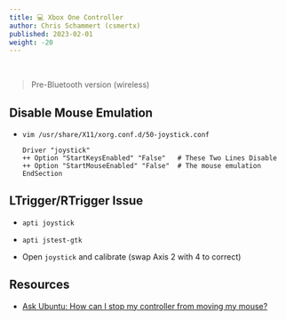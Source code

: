 ```yaml
---
title: 💻 Xbox One Controller
author: Chris Schammert (csmertx)
published: 2023-02-01
weight: -20
---
```


<br />

> Pre-Bluetooth version (wireless)

## Disable Mouse Emulation

- ```vim /usr/share/X11/xorg.conf.d/50-joystick.conf```

    ```
    Driver "joystick"
    ++ Option "StartKeysEnabled" "False"   # These Two Lines Disable
    ++ Option "StartMouseEnabled" "False"  # The mouse emulation
    EndSection
    ```

## LTrigger/RTrigger Issue

- ```apti joystick```

- ```apti jstest-gtk```

- Open ```joystick``` and calibrate (swap Axis 2 with 4 to correct)

## Resources

- [Ask Ubuntu: How can I stop my controller from moving my mouse?](https://askubuntu.com/questions/632026/how-can-i-stop-my-controller-from-moving-my-mouse)